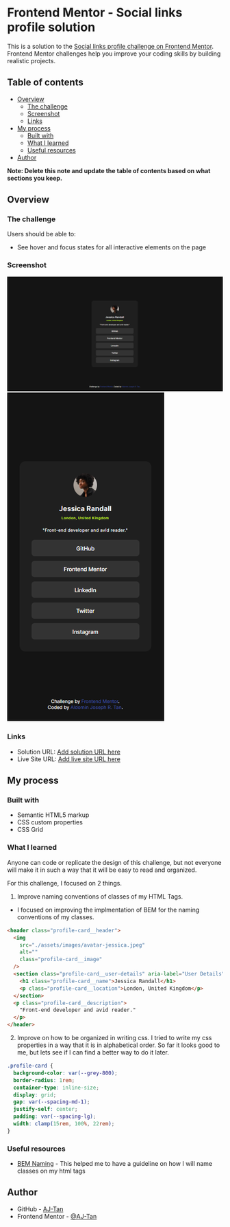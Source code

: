 # Frontend Mentor - Social links profile solution

This is a solution to the [Social links profile challenge on Frontend Mentor](https://www.frontendmentor.io/challenges/social-links-profile-UG32l9m6dQ). Frontend Mentor challenges help you improve your coding skills by building realistic projects.

## Table of contents

- [Overview](#overview)
  - [The challenge](#the-challenge)
  - [Screenshot](#screenshot)
  - [Links](#links)
- [My process](#my-process)
  - [Built with](#built-with)
  - [What I learned](#what-i-learned)
  - [Useful resources](#useful-resources)
- [Author](#author)

**Note: Delete this note and update the table of contents based on what sections you keep.**

## Overview

### The challenge

Users should be able to:

- See hover and focus states for all interactive elements on the page

### Screenshot

![Desktop Design](Screenshot/desktop-design-aj.png)
![Mobile](Screenshot/mobile-design-aj.png)

### Links

- Solution URL: [Add solution URL here](https://your-solution-url.com)
- Live Site URL: [Add live site URL here](https://your-live-site-url.com)

## My process

### Built with

- Semantic HTML5 markup
- CSS custom properties
- CSS Grid

### What I learned

Anyone can code or replicate the design of this challenge,
but not everyone will make it in such a way that it will be easy to read and organized.

For this challenge, I focused on 2 things.

1. Improve naming conventions of classes of my HTML Tags.

- I focused on improving the implmentation of BEM for the naming conventions of my classes.

```html
<header class="profile-card__header">
  <img
    src="./assets/images/avatar-jessica.jpeg"
    alt=""
    class="profile-card__image"
  />
  <section class="profile-card__user-details" aria-label="User Details">
    <h1 class="profile-card__name">Jessica Randall</h1>
    <p class="profile-card__location">London, United Kingdom</p>
  </section>
  <p class="profile-card__description">
    "Front-end developer and avid reader."
  </p>
</header>
```

2. Improve on how to be organized in writing css. I tried to write my css properties in a way that it is in alphabetical order. So far it looks good to me, but lets see if I can find a better way to do it later.

```css
.profile-card {
  background-color: var(--grey-800);
  border-radius: 1rem;
  container-type: inline-size;
  display: grid;
  gap: var(--spacing-md-1);
  justify-self: center;
  padding: var(--spacing-lg);
  width: clamp(15rem, 100%, 22rem);
}
```

### Useful resources

- [BEM Naming](https://getbem.com/naming) - This helped me to have a guideline on how I will name classes on my html tags

## Author

- GitHub - [AJ-Tan](https://github.com/AJ-Tan)
- Frontend Mentor - [@AJ-Tan](https://www.frontendmentor.io/profile/AJ-Tan)
